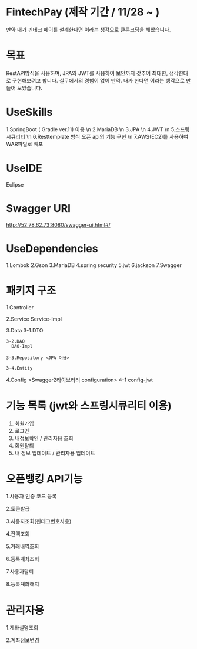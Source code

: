 # FintechPay (제작 기간 / 11/28 ~ )
만약 내가 핀테크 페이를 설계한다면 이라는 생각으로 클론코딩을 해봤습니다.


# 목표
RestAPI방식을 사용하며, JPA와 JWT를 사용하여 보안까지 갖추어 최대한, 
생각한대로 구현해보려고 합니다.
실무에서의 경험이 없어 만약. 내가 한다면 이라는 생각으로 만들어 보았습니다.


# UseSkills
1.SpringBoot ( Gradle ver.11) 이용 \n
2.MariaDB \n
3.JPA \n
4.JWT \n
5.스프링 시큐리티 \n
6.Resttemplate 방식 오픈 api의 기능 구현 \n
7.AWS(EC2)를 사용하여 WAR파일로 배포


# UseIDE  
Eclipse

# Swagger URI
http://52.78.62.73:8080/swagger-ui.html#/

# UseDependencies
  1.Lombok
  2.Gson
  3.MariaDB
  4.spring security
  5.jwt
  6.jackson
  7.Swagger
  
  
# 패키지 구조
  1.Controller
  
  2.Service
    Service-Impl
  
  3.Data
    3-1.DTO

    3-2.DAO
      DAO-Impl

    3-3.Repository <JPA 이용>

    3-4.Entity
  
  4.Config <Swagger2라이브러리 configuration>
   4-1 config-jwt

# 기능 목록 (jwt와 스프링시큐리티 이용)
  1. 회원가입
  3. 로그인
  4. 내정보확인 / 관리자용 조회
  5. 회원탈퇴
  6. 내 정보 업데이트 / 관리자용 업데이트
  
# 오픈뱅킹 API기능
  1.사용자 인증 코드 등록
  
  2.토큰발급
  
  3.사용자조회(핀테크번호사용)
  
  4.잔액조회
  
  5.거래내역조회
  
  6.등록계좌조회
  
  7.사용자탈퇴
  
  8.등록계좌해지
  
# 관리자용
  
  1.계좌실명조회
  
  2.계좌정보변경
